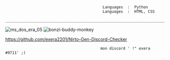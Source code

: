           
          
                                               Languages  :  Python                      
                                               Languages  :  HTML, CSS                                                                                           
     __________________________________________________________________________________________________________________
          
          
          
      
   ![ms_dos_era_05](https://user-images.githubusercontent.com/119492886/219864091-842c06e7-b1ac-45c2-a2b5-9c0aadf34286.gif)
   ![bonzi-buddy-monkey](https://user-images.githubusercontent.com/119492886/219862796-9066188c-f0c9-4197-8f05-c900ad65cdc7.gif)
   
https://github.com/exera2201/Nirto-Gen-Discord-Checker

                                              mon discord ' !" exera #9711' ;)
